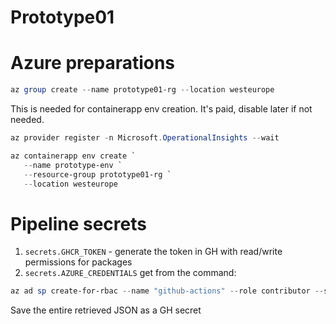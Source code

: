 # Prototype01


# Azure preparations

```powershell
az group create --name prototype01-rg --location westeurope
```
This is needed for containerapp env creation. It's paid, disable later if not needed.
```powershell
az provider register -n Microsoft.OperationalInsights --wait
```
```powershell
az containerapp env create `
   --name prototype-env `
   --resource-group prototype01-rg `
   --location westeurope
```

# Pipeline secrets

1. `secrets.GHCR_TOKEN` - generate the token in GH with read/write permissions for packages
2. `secrets.AZURE_CREDENTIALS` get from the command:
``` powershell
az ad sp create-for-rbac --name "github-actions" --role contributor --scopes /subscriptions/{SubscriptionId}/resourceGroups/prototype01-rg --sdk-auth
```
Save the entire retrieved JSON as a GH secret